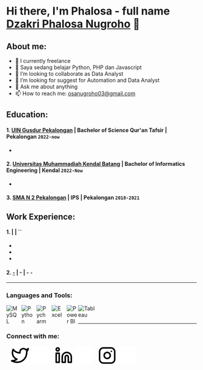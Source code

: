 # Hi there, I'm Phalosa - full name [Dzakri Phalosa Nugroho](https://app.kurozpedia.my.id/) 👋
## About me:
- 🔭 I currently freelance
- 🌱 Saya sedang belajar Python, PHP dan Javascript
- 👯 I’m looking to collaborate as Data Analyst
- 🤔 I’m looking for suggest for Automation and Data Analyst
- 💬 Ask me about anything
- 📫 How to reach me: osanugroho03@gmail.com

## Education:

#### 1. [UIN Gusdur Pekalongan](https://uingusdur.ac.id) | Bachelor of Science Qur'an Tafsir | Pekalongan `2022-now`
   - 
#### 2. [Universitas Muhammadiah Kendal Batang](https://umkaba.ac.id) | Bachelor of Informatics Engineering | Kendal `2022-Now`
   - 
#### 3. [SMA N 2 Pekalongan](https://sma2pekalongan.sch.id) | IPS | Pekalongan `2018-2021`


## Work Experience:
#### 1. []() | |  ``
   - 
   - 
   - 
#### 2. [-](-) | - | - `-`

---

### Languages and Tools:

[<img align="left" alt="MySQL" width="30px" src="https://cdn.jsdelivr.net/gh/devicons/devicon/icons/mysql/mysql-original.svg" style="padding-right:10px;" />][webdev]
[<img align="left" alt="Python" width="30px" src="https://upload.wikimedia.org/wikipedia/commons/thumb/c/c3/Python-logo-notext.svg/110px-Python-logo-notext.svg.png?20100317150552" style="padding-right:10px;" />][webdev]
[<img align="left" alt="Pycharm" width="30px" src="https://upload.wikimedia.org/wikipedia/commons/thumb/1/1d/PyCharm_Icon.svg/220px-PyCharm_Icon.svg.png" style="padding-right:10px;" />][webdev]
[<img align="left" alt="Excel" width="30px" src="https://is2-ssl.mzstatic.com/image/thumb/Purple126/v4/a8/fd/5a/a8fd5a84-c6f1-355f-3b9f-6e86598efaa3/XCEL.png/1200x630bb.png" style="padding-right:10px;" />][webdev]
[<img align="left" alt="Power BI" width="30px" src="https://powerbi.microsoft.com/pictures/application-logos/svg/powerbi.svg" style="padding-right:0px;" />][webdev]
[<img align="left" alt="Tableau" width="50px" src="https://logos-world.net/wp-content/uploads/2021/10/Tableau-Symbol.png" style="padding-right:10px;" />][webdev]

<br />
<br />

---
### Connect with me:
&nbsp;&nbsp;
[![website](./img/twitter-light.svg)](https://twitter.com/@IRZeinn#gh-light-mode-only)
[![website](./img/twitter-dark.svg)](https://twitter.com/@IRZeinn#gh-dark-mode-only)
&nbsp;&nbsp;
[![website](./img/linkedin-light.svg)](https://www.linkedin.com/in/dzakri-nugroho-b7499b1b7#gh-light-mode-only)
[![website](./img/linkedin-dark.svg)](https://www.linkedin.com/in/dzakri-nugroho-b7499b1b7#gh-dark-mode-only)
&nbsp;&nbsp;
[![website](./img/instagram-light.svg)](https://instagram.com/its.zeein#gh-light-mode-only)
[![website](./img/instagram-dark.svg)](https://instagram.com/its.zeein#gh-dark-mode-only)



[webdev]: [https://github.com/vincentwidyan/vincentwidyan](https://github.com/KanekiCraynet/KanekiCraynet)
